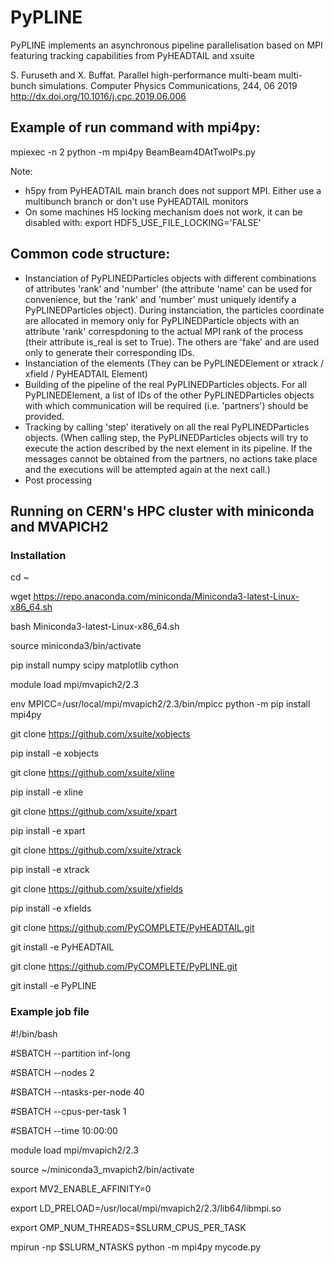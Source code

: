 # PyPLINE

PyPLINE implements an asynchronous pipeline parallelisation based on MPI featuring tracking capabilities from PyHEADTAIL and xsuite

S. Furuseth and X. Buffat. Parallel high-performance multi-beam multi-bunch simulations. Computer Physics Communications, 244, 06 2019 http://dx.doi.org/10.1016/j.cpc.2019.06.006

## Example of run command with mpi4py:
mpiexec -n 2 python -m mpi4py BeamBeam4DAtTwoIPs.py

Note:
 - h5py from PyHEADTAIL main branch does not support MPI. Either use a multibunch branch or don't use PyHEADTAIL monitors 
 - On some machines H5 locking mechanism does not work, it can be disabled with:
export HDF5_USE_FILE_LOCKING='FALSE'

## Common code structure:

 - Instanciation of PyPLINEDParticles objects with different combinations of attributes 'rank' and 'number' (the attribute 'name' can be used for convenience, but the 'rank' and 'number' must uniquely identify a PyPLINEDParticles object). During instanciation, the particles coordinate are allocated in memory only for PyPLINEDParticle objects with an attribute 'rank' correspdoning to the actual MPI rank of the process (their attribute is_real is set to True). The others are 'fake' and are used only to generate their corresponding IDs.
 - Instanciation of the elements (They can be PyPLINEDElement or xtrack / xfield / PyHEADTAIL Element)
 - Building of the pipeline of the real PyPLINEDParticles objects. For all PyPLINEDElement, a list of IDs of the other PyPLINEDParticles objects with which communication will be required (i.e. 'partners') should be provided.
 - Tracking by calling 'step' iteratively on all the real PyPLINEDParticles objects. (When calling step, the PyPLINEDParticles objects will try to execute the action described by the next element in its pipeline. If the messages cannot be obtained from the partners, no actions take place and the executions will be attempted again at the next call.)
 - Post processing

## Running on CERN's HPC cluster with miniconda and MVAPICH2

### Installation

cd ~

wget https://repo.anaconda.com/miniconda/Miniconda3-latest-Linux-x86_64.sh

bash Miniconda3-latest-Linux-x86_64.sh

source miniconda3/bin/activate

pip install numpy scipy matplotlib cython

module load mpi/mvapich2/2.3

env MPICC=/usr/local/mpi/mvapich2/2.3/bin/mpicc python -m pip install mpi4py

git clone https://github.com/xsuite/xobjects

pip install -e xobjects

git clone https://github.com/xsuite/xline

pip install -e xline

git clone https://github.com/xsuite/xpart

pip install -e xpart

git clone https://github.com/xsuite/xtrack

pip install -e xtrack

git clone https://github.com/xsuite/xfields

pip install -e xfields

git clone https://github.com/PyCOMPLETE/PyHEADTAIL.git

git install -e PyHEADTAIL

git clone https://github.com/PyCOMPLETE/PyPLINE.git

git install -e PyPLINE

### Example job file

#!/bin/bash

#SBATCH --partition inf-long

#SBATCH --nodes 2

#SBATCH --ntasks-per-node 40

#SBATCH --cpus-per-task 1

#SBATCH --time 10:00:00

module load mpi/mvapich2/2.3

source ~/miniconda3_mvapich2/bin/activate

export MV2_ENABLE_AFFINITY=0

export LD_PRELOAD=/usr/local/mpi/mvapich2/2.3/lib64/libmpi.so

export OMP_NUM_THREADS=$SLURM_CPUS_PER_TASK

mpirun -np $SLURM_NTASKS python -m mpi4py mycode.py


